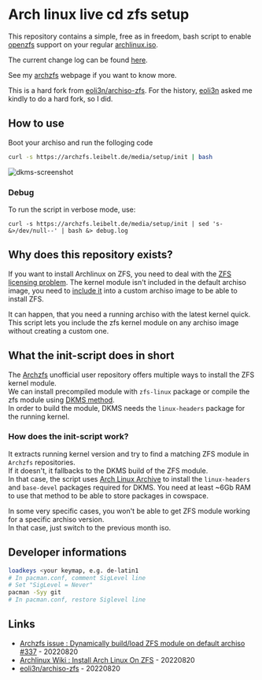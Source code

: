 # Arch linux live cd zfs setup

This repository contains a simple, free as in freedom, bash script to enable [openzfs](https://openzfs.org/) support on your regular [archlinux.iso](https://archlinux.org/download/).

The current change log can be found [here](CHANGELOG).

See my [archzfs](https://archzfs.leibelt.de/) webpage if you want to know more.

This is a hard fork from [eoli3n/archiso-zfs](https://github.com/eoli3n/archiso-zfs). For the history, [eoli3n](https://github.com/eoli3n/archiso-zfs/pull/11) asked me kindly to do a hard fork, so I did.

## How to use

Boot your archiso and run the folloging code

```sh
curl -s https://archzfs.leibelt.de/media/setup/init | bash
```

![dkms-screenshot](./screenshot.png)

### Debug

To run the script in verbose mode, use:
```
curl -s https://archzfs.leibelt.de/media/setup/init | sed 's- &>/dev/null--' | bash &> debug.log
```

## Why does this repository exists?

If you want to install Archlinux on ZFS, you need to deal with the [ZFS licensing problem](https://wiki.archlinux.org/index.php/ZFS). The kernel module isn't included in the default archiso image, you need to [include it](https://wiki.archlinux.org/index.php/ZFS#Embed_the_archzfs_packages_into_an_archiso) into a custom archiso image to be able to install ZFS.

It can happen, that you need a running archiso with the latest kernel quick.   
This script lets you include the zfs kernel module on any archiso image without creating a custom one.

## What the init-script does in short

The [Archzfs](https://github.com/archzfs/archzfs/wiki) unofficial user repository offers multiple ways to install the ZFS kernel module.  
We can install precompiled module with ``zfs-linux`` package or compile the zfs module using [DKMS method](https://wiki.archlinux.org/index.php/ZFS#DKMS).  
In order to build the module, DKMS needs the ``linux-headers`` package for the running kernel.

### How does the init-script work?

It extracts running kernel version and try to find a matching ZFS module in ``Archzfs`` repositories.   
If it doesn't, it fallbacks to the DKMS build of the ZFS module.   
In that case, the script uses [Arch Linux Archive](https://wiki.archlinux.org/index.php/Arch_Linux_Archive#How_to_restore_all_packages_to_a_specific_date) to install the ``linux-headers`` and ``base-devel`` packages required for DKMS. You need at least ~6Gb RAM to use that method to be able to store packages in cowspace.   

In some very specific cases, you won't be able to get ZFS module working for a specific archiso version.  
In that case, just switch to the previous month iso.

## Developer informations

```bash
loadkeys <your keymap, e.g. de-latin1
# In pacman.conf, comment SigLevel line
# Set "SigLevel = Never"
pacman -Syy git
# In pacman.conf, restore Siglevel line
```

## Links

* [Archzfs issue : Dynamically build/load ZFS module on default archiso #337](https://github.com/archzfs/archzfs/issues/337) - 20220820
* [Archlinux Wiki : Install Arch Linux On ZFS](https://wiki.archlinux.org/index.php/Install_Arch_Linux_on_ZFS#Get_ZFS_module_on_archiso_system) - 20220820
* [eoli3n/archiso-zfs](https://github.com/eoli3n/archiso-zfs) - 20220820

